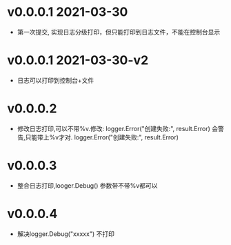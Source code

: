 # v0.0.0.1 2021-03-30
- 第一次提交, 实现日志分级打印，但只能打印到日志文件，不能在控制台显示

# v0.0.0.1 2021-03-30-v2
- 日志可以打印到控制台+文件

# v0.0.0.2
- 修改日志打印,可以不带%v.修改: logger.Error("创建失败:", result.Error) 会警告,只能带上%v才对. logger.Error("创建失败:", result.Error)

# v0.0.0.3
- 整合日志打印,looger.Debug() 参数带不带%v都可以

# v0.0.0.4
- 解决logger.Debug("xxxxx") 不打印